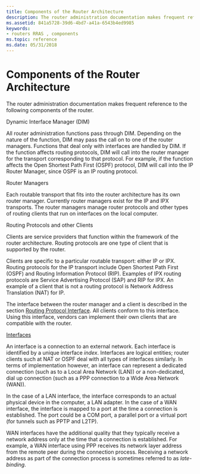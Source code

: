 ```yaml
---
title: Components of the Router Architecture
description: The router administration documentation makes frequent reference to the following components of the router.
ms.assetid: 841a5728-39d6-4bd7-a41a-6543b4ed9985
keywords:
- routers RRAS , components
ms.topic: reference
ms.date: 05/31/2018
---
```


# Components of the Router Architecture

The router administration documentation makes frequent reference to the following components of the router.

Dynamic Interface Manager (DIM)

All router administration functions pass through DIM. Depending on the nature of the function, DIM may pass the call on to one of the router managers. Functions that deal only with interfaces are handled by DIM. If the function affects routing protocols, DIM will call into the router manager for the transport corresponding to that protocol. For example, if the function affects the Open Shortest Path First (OSPF) protocol, DIM will call into the IP Router Manager, since OSPF is an IP routing protocol.

Router Managers

Each routable transport that fits into the router architecture has its own router manager. Currently router managers exist for the IP and IPX transports. The router managers manage router protocols and other types of routing clients that run on interfaces on the local computer.

Routing Protocols and other Clients

Clients are service providers that function within the framework of the router architecture. Routing protocols are one type of client that is supported by the router.

Clients are specific to a particular routable transport: either IP or IPX. Routing protocols for the IP transport include Open Shortest Path First (OSPF) and Routing Information Protocol (RIP). Examples of IPX routing protocols are Service Advertising Protocol (SAP) and RIP for IPX. An example of a client that is not a routing protocol is Network Address Translation (NAT) for IP.

The interface between the router manager and a client is described in the section [Routing Protocol Interface](about-routing-protocol-interface.md). All clients conform to this interface. Using this interface, vendors can implement their own clients that are compatible with the router.

[Interfaces](interfaces.md)

An interface is a connection to an external network. Each interface is identified by a unique interface *index*. Interfaces are logical entities; router clients such at NAT or OSPF deal with all types of interfaces similarly. In terms of implementation however, an interface can represent a dedicated connection (such as to a Local Area Network (LAN)) or a non-dedicated, dial up connection (such as a PPP connection to a Wide Area Network (WAN)).

In the case of a LAN interface, the interface corresponds to an actual physical device in the computer, a LAN adapter. In the case of a WAN interface, the interface is mapped to a port at the time a connection is established. The port could be a COM port, a parallel port or a virtual port (for tunnels such as PPTP and L2TP).

WAN interfaces have the additional quality that they typically receive a network address only at the time that a connection is established. For example, a WAN interface using PPP receives its network layer address from the remote peer during the connection process. Receiving a network address as part of the connection process is sometimes referred to as *late-binding*.

 

 




